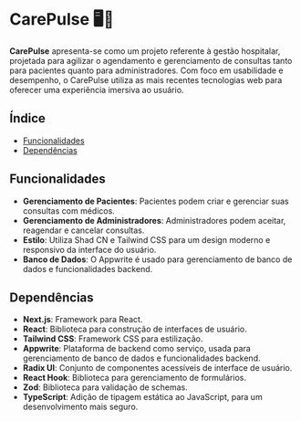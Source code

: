 # CarePulse 🖥️🏥

**CarePulse** apresenta-se como um projeto referente à gestão hospitalar, projetada para agilizar o agendamento e gerenciamento de consultas tanto para pacientes quanto para administradores. Com foco em usabilidade e desempenho, o CarePulse utiliza as mais recentes tecnologias web para oferecer uma experiência imersiva ao usuário.

## Índice

- [Funcionalidades](#funcionalidades)
- [Dependências](#dependências)

## Funcionalidades

- **Gerenciamento de Pacientes**: Pacientes podem criar e gerenciar suas consultas com médicos.
- **Gerenciamento de Administradores**: Administradores podem aceitar, reagendar e cancelar consultas.
- **Estilo**: Utiliza Shad CN e Tailwind CSS para um design moderno e responsivo da interface do usuário.
- **Banco de Dados**: O Appwrite é usado para gerenciamento de banco de dados e funcionalidades backend.

## Dependências

- **Next.js**: Framework para React.
- **React**: Biblioteca para construção de interfaces de usuário.
- **Tailwind CSS**: Framework CSS para estilização.
- **Appwrite**: Plataforma de backend como serviço, usada para gerenciamento de banco de dados e funcionalidades backend.
- **Radix UI**: Conjunto de componentes acessíveis de interface de usuário.
- **React Hook**: Biblioteca para gerenciamento de formulários.
- **Zod**: Biblioteca para validação de schemas.
- **TypeScript**: Adição de tipagem estática ao JavaScript, para um desenvolvimento mais seguro.


